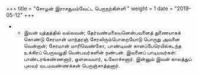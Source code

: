 ﻿+++
title = "சோழன் இராசசூயம்வேட்ட பெருநற்கிள்ளி  "
weight = 1
date = "2019-05-12"
+++


- -  இவன் யுத்தத்தில் வல்லவன்; தேர்வண்மலையனென்பவனைத் துணையாகக் கொண்டு சேரமான் மாந்தரஞ் சேரலிரும்பொறையோடு பொருது அவனை வென்றான்; சேரமான் மாரிவெண்கோ, பாண்டியன் கானப்பேரெயில்கடந்த உக்கிரப் பெருவழுதி யென்பவர்களின் நண்பன். இவனைப் பாடியவர்கள்: பாண்டரங்கண்ணனார், ஒளவையார், உலோச்சனார். இன்னும் இவன் காலத்துப் புலவர் வடமவண்ணக்கன் பெருஞ்சாத்தனார். 
